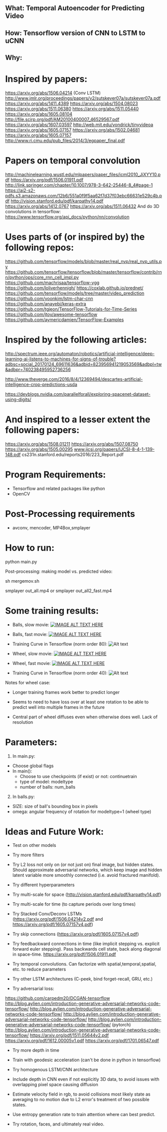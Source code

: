 ## What: Temporal Autoencoder for Predicting Video

## How: Tensorflow version of CNN to LSTM to uCNN

## Why:

# Inspired by papers:

https://arxiv.org/abs/1506.04214 (Conv LSTM)
http://www.jmlr.org/proceedings/papers/v2/sutskever07a/sutskever07a.pdf
https://arxiv.org/abs/1411.4389
https://arxiv.org/abs/1504.08023
https://arxiv.org/abs/1511.06380
https://arxiv.org/abs/1511.05440
https://arxiv.org/abs/1605.08104
http://file.scirp.org/pdf/AM20100400007_46529567.pdf
https://arxiv.org/abs/1607.03597
http://web.mit.edu/vondrick/tinyvideoa
https://arxiv.org/abs/1605.07157
https://arxiv.org/abs/1502.04681
https://arxiv.org/abs/1605.07157
http://www.ri.cmu.edu/pub_files/2014/3/egpaper_final.pdf

# Papers on temporal convolution

http://machinelearning.wustl.edu/mlpapers/paper_files/icml2010_JiXYY10.pdf
https://arxiv.org/pdf/1506.01911.pdf
http://link.springer.com/chapter/10.1007/978-3-642-25446-8_4#page-1
https://ai2-s2-pdfs.s3.amazonaws.com/12b6/551a0f9f5aa62f7d37f03ebc66631e529c4b.pdf
http://vision.stanford.edu/pdf/karpathy14.pdf
https://arxiv.org/abs/1412.0767
https://arxiv.org/abs/1511.06432
And do 3D convolutions in tensorflow: https://www.tensorflow.org/api_docs/python/nn/convolution

# Uses parts of (or inspired by) the following repos:

https://github.com/tensorflow/models/blob/master/real_nvp/real_nvp_utils.py
https://github.com/tensorflow/tensorflow/blob/master/tensorflow/contrib/rnn/python/ops/core_rnn_cell_impl.py
https://github.com/machrisaa/tensorflow-vgg
https://github.com/loliverhennigh/
https://coxlab.github.io/prednet/
https://github.com/tensorflow/models/tree/master/video_prediction
https://github.com/yoonkim/lstm-char-cnn
https://github.com/anayebi/keras-extra
https://github.com/tgjeon/TensorFlow-Tutorials-for-Time-Series
https://github.com/jtoy/awesome-tensorflow
https://github.com/aymericdamien/TensorFlow-Examples

# Inspired by the following articles:

http://spectrum.ieee.org/automaton/robotics/artificial-intelligence/deep-learning-ai-listens-to-machines-for-signs-of-trouble?adbsc=social_20170124_69611636&adbid=823956941219053569&adbpl=tw&adbpr=740238495952736256

http://www.theverge.com/2016/8/4/12369494/descartes-artificial-intelligence-crop-predictions-usda

https://devblogs.nvidia.com/parallelforall/exploring-spacenet-dataset-using-digits/

# And inspired to a lesser extent the following papers:

https://arxiv.org/abs/1508.01211
https://arxiv.org/abs/1507.08750
https://arxiv.org/abs/1505.00295
www.ijcsi.org/papers/IJCSI-8-4-1-139-148.pdf
cs231n.stanford.edu/reports2016/223_Report.pdf

# Program Requirements:

* Tensorflow and related packages like python
* OpenCV

# Post-Processing requirements

* avconv, mencoder, MP4Box,smplayer


# How to run:

python main.py

Post-processing: making model vs. predicted video:

sh mergemov.sh

smplayer out_all.mp4
or
smplayer out_all2_fast.mp4

# Some training results:

* Balls, slow movie: [![IMAGE ALT TEXT HERE](http://img.youtube.com/vi/xQdaaYogRMM/0.jpg)](https://www.youtube.com/watch?v=xQdaaYogRMM)

* Balls, fast movie: [![IMAGE ALT TEXT HERE](http://img.youtube.com/vi/wxxD4sDUEfg/0.jpg)](https://www.youtube.com/watch?v=wxxD4sDUEfg)

* Training Curve in Tensorflow (norm order 80): ![Alt text](https://github.com/pseudotensor/temporal_autoencoder/blob/master/lossexamples/loss_balls.jpg "Training loss curve for balls prediction vs. model.")


* Wheel, slow movie: [![IMAGE ALT TEXT HERE](http://img.youtube.com/vi/8IsqTFnZ_1w/0.jpg)](https://www.youtube.com/watch?v=8IsqTFnZ_1w)

* Wheel, fast movie: [![IMAGE ALT TEXT HERE](http://img.youtube.com/vi/lABUOLzCp-k/0.jpg)](https://www.youtube.com/watch?v=lABUOLzCp-k)

* Training Curve in Tensorflow (norm order 40): ![Alt text](https://github.com/pseudotensor/temporal_autoencoder/blob/master/lossexamples/loss_wheel.jpg "Training loss curve for wheel prediction vs. model.")

Notes for wheel case:

* Longer training frames work better to predict longer

* Seems to need to have loss over at least one rotation to be able to predict well into multiple frames in the future

* Central part of wheel diffuses even when otherwise does well.  Lack of resolution



# Parameters:

1) In main.py:

* Choose global flags
* In main():
  * Choose to use checkpoints (if exist) or not: continuetrain
  * type of model: modeltype
  * number of balls: num_balls

2) In balls.py:

* SIZE: size of ball's bounding box in pixels
* omega: angular frequency of rotation for modeltype=1 (wheel type)


# Ideas and Future Work:

* Test on other models

* Try more filters

* Try L2 loss not only on (or not just on) final image, but hidden states.  Should approximate adversarial networks, which keep image and hidden latent variable more smoothly connected (i.e. avoid fractured manifold).

* Try different hyperparameters

* Try multi-scale for space (http://vision.stanford.edu/pdf/karpathy14.pdf)

* Try multi-scale for time (to capture periods over long times)

* Try Stacked Conv/Deconv LSTMs (https://arxiv.org/pdf/1506.04214v2.pdf and https://arxiv.org/pdf/1605.07157v4.pdf)

* Try skip connections (https://arxiv.org/pdf/1605.07157v4.pdf)

* Try feedbackward connections in time (like implicit stepping vs. explicit forward euler stepping).  Pass backwards cell state, back along diagonal in space-time. https://arxiv.org/pdf/1506.01911.pdf

* Try temporal convolutions.  Can factorize with spatial,temporal,spatial, etc. to reduce parameters

* Try other LSTM architectures (C-peek, bind forget-recall, GRU, etc.)

* Try adversarial loss:

https://github.com/carpedm20/DCGAN-tensorflow
http://blog.aylien.com/introduction-generative-adversarial-networks-code-tensorflow/
http://blog.aylien.com/introduction-generative-adversarial-networks-code-tensorflow/
http://blog.aylien.com/introduction-generative-adversarial-networks-code-tensorflow/
http://blog.aylien.com/introduction-generative-adversarial-networks-code-tensorflow/ (pytorch)
http://blog.aylien.com/introduction-generative-adversarial-networks-code-tensorflow/
https://arxiv.org/pdf/1511.05644v2.pdf
https://arxiv.org/pdf/1612.00005v1.pdf
https://arxiv.org/pdf/1701.06547.pdf

* Try more depth in time

* Train with geodesic acceleration (can't be done in python in tensorflow)

* Try homogenous LSTM/CNN architecture

* Include depth in CNN even if not explicitly 3D data, to avoid issues
  with overlapping pixel space causing diffusion

* Estimate velocity field in rgb, to avoid collisions most likely state as
  averaging to no motion due to L2 error's treatment of two possible
  states.

* Use entropy generation rate to train attention where can best predict.

* Try rotation, faces, and ultimately real video.




